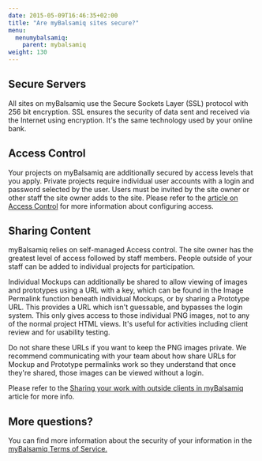 ```yaml
---
date: 2015-05-09T16:46:35+02:00
title: "Are myBalsamiq sites secure?"
menu:
  menumybalsamiq:
    parent: mybalsamiq
weight: 130
---
```


## Secure Servers

All sites on myBalsamiq use the Secure Sockets Layer (SSL) protocol with 256 bit encryption. SSL ensures the security of data sent and received via the Internet using encryption. It's the same technology used by your online bank.

## Access Control

Your projects on myBalsamiq are additionally secured by access levels that you apply. Private projects require individual user accounts with a login and password selected by the user. Users must be invited by the site owner or other staff the site owner adds to the site. Please refer to the [article on Access Control](https://docs.balsamiq.com/mybalsamiq/accesscontrolmatrix/) for more information about configuring access.

## Sharing Content

myBalsamiq relies on self-managed Access control. The site owner has the greatest level of access followed by staff members. People outside of your staff can be added to individual projects for participation.

Individual Mockups can additionally be shared to allow viewing of images and prototypes using a URL with a key, which can be found in the Image Permalink function beneath individual Mockups, or by sharing a Prototype URL. This provides a URL which isn't guessable, and bypasses the login system. This only gives access to those individual PNG images, not to any of the normal project HTML views. It's useful for activities including client review and for usability testing.

Do not share these URLs if you want to keep the PNG images private. We recommend communicating with your team about how share URLs for Mockup and Prototype permalinks work so they understand that once they're shared, those images can be viewed without a login.

Please refer to the [Sharing your work with outside clients in myBalsamiq](https://docs.balsamiq.com/mybalsamiq/sharing/) article for more info.

## More questions?

You can find more information about the security of your information in the [myBalsamiq Terms of Service.](http://support.balsamiq.com/customer/portal/articles/174898)

